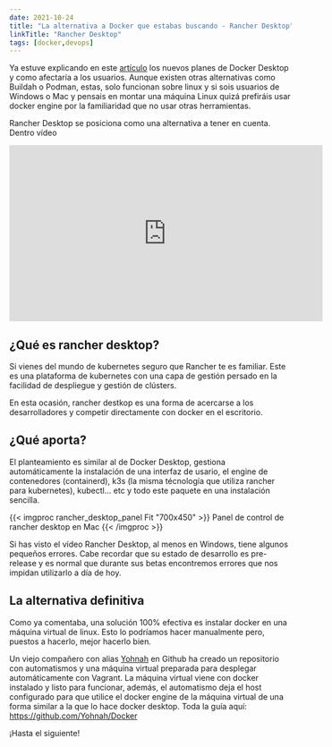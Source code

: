 ```yaml
---
date: 2021-10-24
title: "La alternativa a Docker que estabas buscando - Rancher Desktop"
linkTitle: "Rancher Desktop"
tags: [docker,devops]
---
```



Ya estuve explicando en este [artículo](/blog/2021/09/12/docker-desktop-de-pago) los nuevos planes de Docker Desktop y como afectaría a los usuarios. 
Aunque existen otras alternativas como Buildah o Podman, estas, solo funcionan sobre linux y si sois usuarios de 
Windows o Mac y pensais en montar una máquina Linux quizá prefiráis usar docker engine por la familiaridad que no usar otras herramientas.

Rancher Desktop se posiciona como una alternativa a tener en cuenta. Dentro vídeo <i class='fa fa-film'></i>
<iframe width="560" height="315" src="https://www.youtube.com/embed/LmKN4NvpR-4" title="YouTube video player" frameborder="0" allow="accelerometer; autoplay; clipboard-write; encrypted-media; gyroscope; picture-in-picture" allowfullscreen></iframe>

## ¿Qué es rancher desktop?
Si vienes del mundo de kubernetes seguro que Rancher te es familiar. Este es una plataforma de kubernetes con una capa de gestión 
persado en la facilidad de despliegue y gestión de clústers.

En esta ocasión, rancher destkop es una forma de acercarse a los desarrolladores y competir directamente con docker en el escritorio.

## ¿Qué aporta?
El planteamiento es similar al de Docker Desktop, gestiona automáticamente la instalación de una interfaz de usario, el engine de contenedores (containerd), k3s (la misma técnología que utiliza rancher para kubernetes), kubectl... etc y todo este paquete en una instalación sencilla.

{{< imgproc rancher_desktop_panel Fit "700x450" >}}
Panel de control de rancher desktop en Mac
{{< /imgproc >}}

Si has visto el vídeo Rancher Desktop, al menos en Windows, tiene algunos pequeños errores. Cabe recordar que su estado de desarrollo es pre-release y es normal que durante sus betas encontremos 
errores que nos impidan utilizarlo a día de hoy.

## La alternativa definitiva
Como ya comentaba, una solución 100% efectiva es instalar docker en una máquina virtual de linux. Esto lo podríamos hacer manualmente pero, puestos a hacerlo, mejor hacerlo bien.

Un viejo compañero con alias [Yohnah](https://github.com/Yohnah) en Github ha creado un repositorio con automatismos y una máquina virtual preparada para desplegar automáticamente con Vagrant.
La máquina virtual viene con docker instalado y listo para funcionar, además, el automatismo deja el host configurado para que utilice el docker engine de la máquina virtual de una forma similar a la que lo hace docker desktop. Toda la guía aquí:
https://github.com/Yohnah/Docker

¡Hasta el siguiente!
